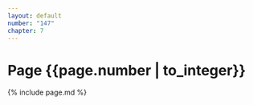 ```yaml
---
layout: default
number: "147"
chapter: 7
---
```


# Page {{page.number | to_integer}}
{% include page.md %}

